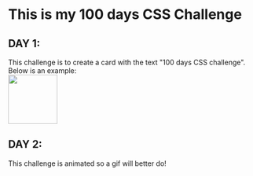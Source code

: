 <h1>This is my 100 days CSS Challenge</h1>
<h2>DAY 1:</h2>
<p>This challenge is to create a card with the text "100 days CSS challenge". Below is an example:<br>
<img src="https://user-images.githubusercontent.com/83260908/127424071-a323e989-c3a9-4631-a749-04c0791f1eb8.png" width="100px">
</p>
<h2>DAY 2:</h2>
<p>This challenge is animated so a gif will better do!</p>